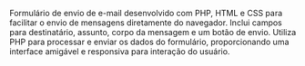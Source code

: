 Formulário de envio de e-mail desenvolvido com PHP, HTML e CSS para facilitar o envio de mensagens diretamente do navegador. Inclui campos para destinatário, assunto, corpo da mensagem e um botão de envio. Utiliza PHP para processar e enviar os dados do formulário, proporcionando uma interface amigável e responsiva para interação do usuário.
